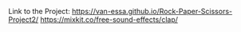 
Link to the Project:  https://van-essa.github.io/Rock-Paper-Scissors-Project2/
https://mixkit.co/free-sound-effects/clap/